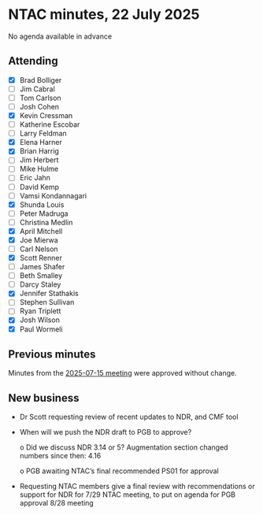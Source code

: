 # NTAC minutes, 22 July 2025

No agenda available in advance

## Attending

- [x] Brad Bolliger
- [ ] Jim Cabral
- [ ] Tom Carlson
- [ ] Josh Cohen
- [x] Kevin Cressman
- [ ] Katherine Escobar
- [ ] Larry Feldman
- [x] Elena Harner
- [x] Brian Harrig
- [ ] Jim Herbert
- [ ] Mike Hulme
- [ ] Eric Jahn
- [ ] David Kemp
- [ ] Vamsi Kondannagari
- [x] Shunda Louis
- [ ] Peter Madruga
- [ ] Christina Medlin
- [x] April Mitchell
- [x] Joe Mierwa
- [ ] Carl Nelson
- [x] Scott Renner
- [ ] James Shafer
- [ ] Beth Smalley
- [ ] Darcy Staley 
- [x] Jennifer Stathakis
- [ ] Stephen Sullivan
- [ ] Ryan Triplett
- [x] Josh Wilson
- [x] Paul Wormeli

## Previous minutes

Minutes from the [2025-07-15 meeting](2025-07-15-minutes.md) were approved without change.

## New business

* Dr Scott requesting review of recent updates to NDR, and CMF tool

* When will we push the NDR draft to PGB to approve?

  o  Did we discuss NDR 3.14 or 5? Augmentation section changed numbers since then: 4.16

  o  PGB awaiting NTAC’s final recommended PS01 for approval

* Requesting NTAC members give a final review with recommendations or support for NDR for 7/29 NTAC meeting, to put on agenda for PGB approval 8/28 meeting
